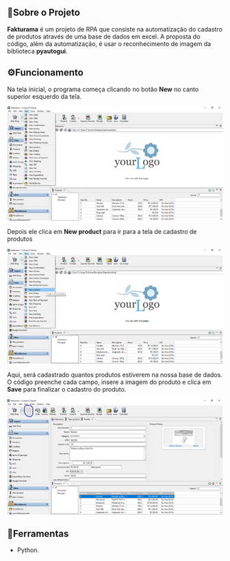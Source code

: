 ## 📖Sobre o Projeto

**Fakturama** é um projeto de RPA que consiste na automatização do cadastro de produtos através de uma base de dados em excel. A proposta do código, além da automatização, é usar o reconhecimento de imagem da biblioteca **pyautogui**.


## ⚙Funcionamento

Na tela inicial, o programa começa clicando no botão **New** no canto superior esquerdo da tela.

![Tela 1](https://github.com/DanielCardosoMDS/Python/blob/main/Fakturama/Prints/Clicar%20new.png)


Depois ele clica em **New product** para ir para a tela de cadastro de produtos

![Tela 2](https://github.com/DanielCardosoMDS/Python/blob/main/Fakturama/Prints/Clicar%20new%20product.png)


Aqui, será cadastrado quantos produtos estiverem na nossa base de dados. O código preenche cada campo, insere a imagem do produto e clica em **Save** para finalizar o cadastro do produto.

![Tela 3](https://github.com/DanielCardosoMDS/Python/blob/main/Fakturama/Prints/Cadastro_produtos.png)


## 🔧Ferramentas
- Python.
 


